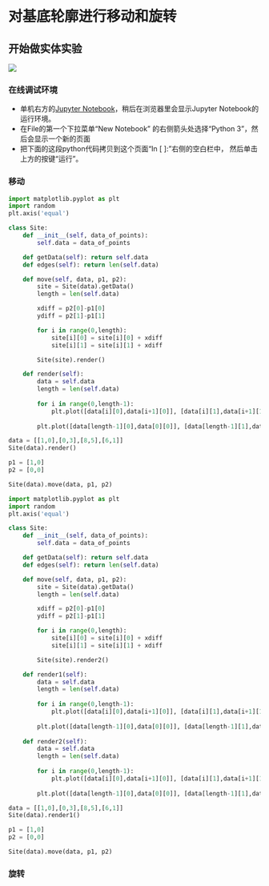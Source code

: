 # 对基底轮廓进行移动和旋转

## 开始做实体实验

![](/images/矩形在智能建筑设计算法中的应用/对基地轮廓进行网格细分/对基底轮廓进行移动和旋转/1a1.jpg)

### 在线调试环境

- 单机右方的[Jupyter Notebook](https://mybinder.org/v2/gh/ipython/ipython-in-depth/master?filepath=binder/Index.ipynb)，稍后在浏览器里会显示Jupyter Notebook的运行环境。
- 在File的第一个下拉菜单“New Notebook” 的右侧箭头处选择“Python 3”，然后会显示一个新的页面
- 把下面的这段python代码拷贝到这个页面“In [ ]:”右侧的空白栏中， 然后单击上方的按键“运行”。

### 移动

```python
import matplotlib.pyplot as plt
import random
plt.axis('equal')

class Site:
    def __init__(self, data_of_points):
        self.data = data_of_points

    def getData(self): return self.data
    def edges(self): return len(self.data)

    def move(self, data, p1, p2):
        site = Site(data).getData()    
        length = len(self.data)

        xdiff = p2[0]-p1[0]
        ydiff = p2[1]-p1[1]   

        for i in range(0,length):
            site[i][0] = site[i][0] + xdiff    
            site[i][1] = site[i][1] + xdiff   

        Site(site).render()

    def render(self):
        data = self.data
        length = len(self.data)
             
        for i in range(0,length-1):
            plt.plot([data[i][0],data[i+1][0]], [data[i][1],data[i+1][1]],color="green")
          
        plt.plot([data[length-1][0],data[0][0]], [data[length-1][1],data[0][1]],color="green")

data = [[1,0],[0,3],[8,5],[6,1]]
Site(data).render()

p1 = [1,0]
p2 = [0,0]

Site(data).move(data, p1, p2)
```

```python
import matplotlib.pyplot as plt
import random
plt.axis('equal')

class Site:
    def __init__(self, data_of_points):
        self.data = data_of_points

    def getData(self): return self.data
    def edges(self): return len(self.data)

    def move(self, data, p1, p2):
        site = Site(data).getData()    
        length = len(self.data)

        xdiff = p2[0]-p1[0]
        ydiff = p2[1]-p1[1]   

        for i in range(0,length):
            site[i][0] = site[i][0] + xdiff    
            site[i][1] = site[i][1] + xdiff   

        Site(site).render2()

    def render1(self):
        data = self.data
        length = len(self.data)
             
        for i in range(0,length-1):
            plt.plot([data[i][0],data[i+1][0]], [data[i][1],data[i+1][1]],color="green")
          
        plt.plot([data[length-1][0],data[0][0]], [data[length-1][1],data[0][1]],color="green")
        
    def render2(self):
        data = self.data
        length = len(self.data)
             
        for i in range(0,length-1):
            plt.plot([data[i][0],data[i+1][0]], [data[i][1],data[i+1][1]],color="red")
          
        plt.plot([data[length-1][0],data[0][0]], [data[length-1][1],data[0][1]],color="red")

data = [[1,0],[0,3],[8,5],[6,1]]
Site(data).render1()

p1 = [1,0]
p2 = [0,0]

Site(data).move(data, p1, p2)
```

### 旋转

```python

```
